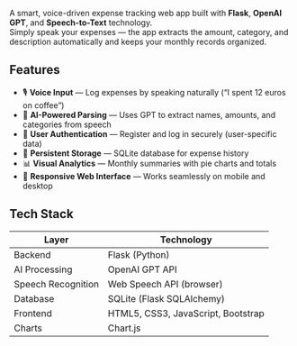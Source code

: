 
A smart, voice-driven expense tracking web app built with **Flask**, **OpenAI GPT**, and **Speech-to-Text** technology.  
Simply speak your expenses — the app extracts the amount, category, and description automatically and keeps your monthly records organized.


## Features
- 🎙️ **Voice Input** — Log expenses by speaking naturally (“I spent 12 euros on coffee”)
- 🤖 **AI-Powered Parsing** — Uses GPT to extract names, amounts, and categories from speech
- 👤 **User Authentication** — Register and log in securely (user-specific data)
- 💾 **Persistent Storage** — SQLite database for expense history
- 📊 **Visual Analytics** — Monthly summaries with pie charts and totals
- 📱 **Responsive Web Interface** — Works seamlessly on mobile and desktop


## Tech Stack
| Layer | Technology |
|-------|-------------|
| Backend | Flask (Python) |
| AI Processing | OpenAI GPT API |
| Speech Recognition | Web Speech API (browser) |
| Database | SQLite (Flask SQLAlchemy) |
| Frontend | HTML5, CSS3, JavaScript, Bootstrap |
| Charts | Chart.js |


